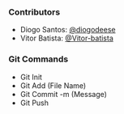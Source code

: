 ### Contributors

* Diogo Santos: [@diogodeese](https://github.com/diogodeese)
* Vitor Batista: [@Vitor-batista](https://github.com/Vitor-batista)

### Git Commands

* Git Init
* Git Add (File Name)
* Git Commit -m (Message)
* Git Push

